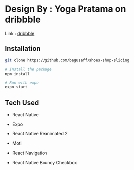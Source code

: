 # Design By : Yoga Pratama on dribbble

Link : [dribbble](https://dribbble.com/shots/15901051-Shoes-Online-Shop-Mobile-Apps)

## Installation

```bash
git clone https://github.com/bagusaff/shoes-shop-slicing

# Install the package
npm install

# Run with expo
expo start
```

## Tech Used

- React Native

- Expo

- React Native Reanimated 2

- Moti

- React Navigation

- React Native Bouncy Checkbox
